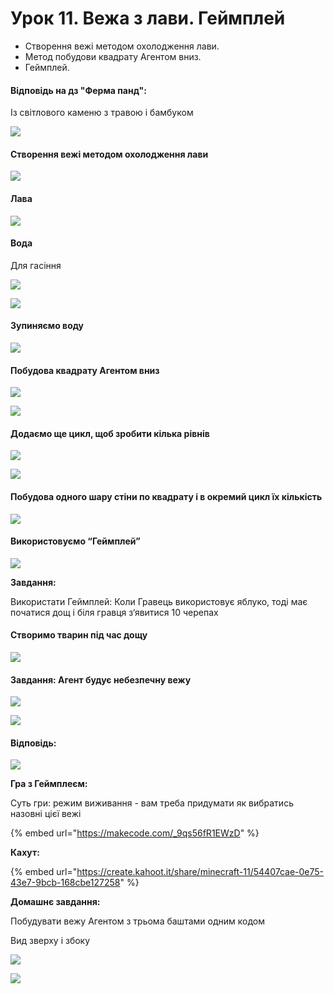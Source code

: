 # Урок 11. Вежа з лави. Геймплей

* Створення вежі методом охолодження лави.
* Метод побудови квадрату Агентом вниз.&#x20;
* Геймплей.

#### Відповідь на дз "Ферма панд":

Із світлового каменю з травою і бамбуком

![](<../../.gitbook/assets/image (166) (1).png>)

#### Створення вежі методом охолодження лави

![](<../../.gitbook/assets/image (206).png>)

#### Лава

![](<../../.gitbook/assets/image (226).png>)

#### Вода

Для гасіння

![](<../../.gitbook/assets/image (181).png>)

![](<../../.gitbook/assets/image (167).png>)

#### Зупиняємо воду

![](<../../.gitbook/assets/image (197).png>)

#### Побудова квадрату Агентом вниз

![](<../../.gitbook/assets/image (151).png>)

![](<../../.gitbook/assets/image (201).png>)

#### Додаємо ще цикл, щоб зробити кілька рівнів

![](<../../.gitbook/assets/image (216).png>)

![](<../../.gitbook/assets/image (200).png>)

#### Побудова одного шару стіни по квадрату і в окремий цикл їх кількість

![](<../../.gitbook/assets/image (192).png>)

#### Використовуємо “Геймплей”

![](<../../.gitbook/assets/image (188).png>)

**Завдання:**

Використати Геймплей: Коли Гравець використовує яблуко, тоді має початися дощ і біля гравця з‘явитися 10 черепах

#### Створимо тварин під час дощу

![](<../../.gitbook/assets/image (190).png>)

#### Завдання: Агент будує небезпечну вежу

![](<../../.gitbook/assets/image (195).png>)

![](<../../.gitbook/assets/image (163) (1).png>)

#### Відповідь:

![](<../../.gitbook/assets/image (170).png>)

**Гра з Геймплеєм:**

Суть гри: режим виживання - вам треба придумати як вибратись назовні цієї вежі

{% embed url="https://makecode.com/_9qs56fR1EWzD" %}

**Кахут:**

{% embed url="https://create.kahoot.it/share/minecraft-11/54407cae-0e75-43e7-9bcb-168cbe127258" %}

**Домашнє завдання:**

Побудувати вежу Агентом з трьома баштами одним кодом

Вид зверху і збоку

![](<../../.gitbook/assets/image (189) (1).png>)

![](<../../.gitbook/assets/image (165).png>)
